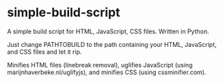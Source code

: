 simple-build-script
===================

A simple build script for HTML, JavaScript, CSS files. Written in Python.

Just change PATHTOBUILD to the path containing your HTML, JavaScript, and CSS files and let it rip.

Minifies HTML files (linebreak removal), uglifies JavaScript (using marijnhaverbeke.nl/uglifyjs), and minifies CSS (using cssminifier.com).